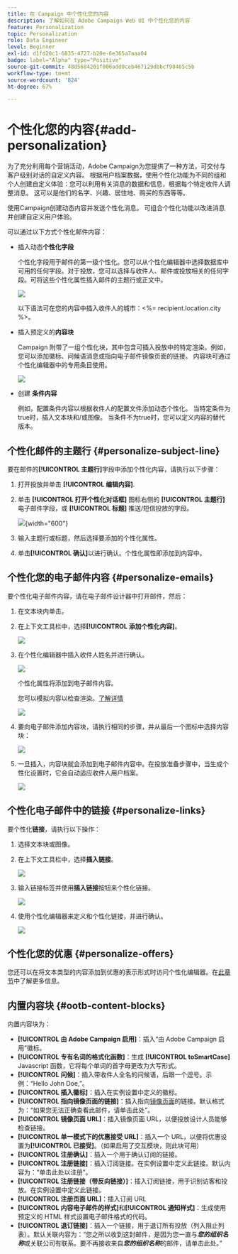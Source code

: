 ```yaml
---
title: 在 Campaign 中个性化您的内容
description: 了解如何在 Adobe Campaign Web UI 中个性化您的内容
feature: Personalization
topic: Personalization
role: Data Engineer
level: Beginner
exl-id: d1fd20c1-6835-4727-b20e-6e365a7aaa04
badge: label="Alpha" type="Positive"
source-git-commit: 48d5684201f006add0ceb467129dbbcf98465c5b
workflow-type: tm+mt
source-wordcount: '824'
ht-degree: 67%

---
```



# 个性化您的内容{#add-personalization}

为了充分利用每个营销活动，Adobe Campaign为您提供了一种方法，可交付与客户级别对话的自定义内容。 根据用户档案数据，使用个性化功能为不同的组和个人创建自定义体验：您可以利用有关消息的数据和信息，根据每个特定收件人调整消息。 这可以是他们的名字、兴趣、居住地、购买的东西等等。

使用Campaign创建动态内容并发送个性化消息。 可组合个性化功能以改进消息并创建自定义用户体验。

可以通过以下方式个性化邮件内容：

* 插入动态&#x200B;**个性化字段**

   个性化字段用于邮件的第一级个性化。您可以从个性化编辑器中选择数据库中可用的任何字段。对于投放，您可以选择与收件人、邮件或投放相关的任何字段。可将这些个性化属性插入邮件的主题行或正文中。

   ![](assets/perso-subject-line.png)

   以下语法可在您的内容中插入收件人的城市：&lt;%= recipient.location.city %>。

* 插入预定义的&#x200B;**内容块**

   Campaign 附带了一组个性化块，其中包含可插入投放中的特定渲染。例如，您可以添加徽标、问候语消息或指向电子邮件镜像页面的链接。 内容块可通过个性化编辑器中的专用条目使用。

   ![](assets/perso-content-blocks.png)

* 创建 **条件内容**

   例如，配置条件内容以根据收件人的配置文件添加动态个性化。 当特定条件为true时，插入文本块和/或图像。 当条件不为true时，您可以定义内容的替代版本。


## 个性化邮件的主题行 {#personalize-subject-line}

要在邮件的&#x200B;**[!UICONTROL 主题行]**&#x200B;字段中添加个性化内容，请执行以下步骤：

1. 打开投放并单击 **[!UICONTROL 编辑内容]**.
1. 单击 **[!UICONTROL 打开个性化对话框]** 图标右侧的 **[!UICONTROL 主题行]** 电子邮件字段，或 **[!UICONTROL 标题]** 推送/短信投放的字段。

   ![](assets/perso-subject.png){width="600"}

1. 输入主题行或标题，然后选择要添加的个性化属性。

1. 单击&#x200B;**[!UICONTROL 确认]**&#x200B;以进行确认。个性化属性即添加到内容中。

## 个性化您的电子邮件内容 {#personalize-emails}

要个性化电子邮件内容，请在电子邮件设计器中打开邮件，然后：

1. 在文本块内单击。
1. 在上下文工具栏中，选择&#x200B;**[!UICONTROL 添加个性化内容]**。

   ![](assets/perso-add-to-content.png)

1. 在个性化编辑器中插入收件人姓名并进行确认。

   ![](assets/perso-add-name.png)

   个性化属性将添加到电子邮件内容。

   您可以模拟内容以检查渲染。[了解详情](../preview-test/preview-content.md)

   ![](assets/perso-rendering.png)

1. 要向电子邮件添加内容块，请执行相同的步骤，并从最后一个图标中选择内容块：

   ![](assets/perso-insert-block.png)

1. 一旦插入，内容块就会添加到电子邮件内容中。在投放准备步骤中，当生成个性化设置时，它会自动适应收件人用户档案。

   ![](assets/perso-content-block-in-email.png)

## 个性化电子邮件中的链接 {#personalize-links}

要个性化&#x200B;**链接**，请执行以下操作：

1. 选择文本块或图像。
1. 在上下文工具栏中，选择&#x200B;**插入链接**。

   ![](assets/perso-link.png)

1. 输入链接标签并使用&#x200B;**插入链接**&#x200B;按钮来个性化链接。

   ![](assets/perso-link-insert-icon.png)

1. 使用个性化编辑器来定义和个性化链接，并进行确认。

   ![](assets/perso-link-edit.png)


## 个性化您的优惠 {#personalize-offers}

您还可以在将文本类型的内容添加到优惠的表示形式时访问个性化编辑器。在[此章节](../content/offers.md)中了解更多信息。

## 内置内容块 {#ootb-content-blocks}

内置内容块为：

* **[!UICONTROL 由 Adobe Campaign 启用]**：插入“由 Adobe Campaign 启用”徽标。
* **[!UICONTROL 专有名词的格式化函数]**：生成 **[!UICONTROL toSmartCase]** Javascript 函数，它将每个单词的首字母更改为大写形式。
* **[!UICONTROL 问候]**：插入带收件人全名的问候语，后跟一个逗号。示例：“Hello John Doe,”。
* **[!UICONTROL 插入徽标]**：插入在实例设置中定义的徽标。
* **[!UICONTROL 指向镜像页面的链接]**：插入指向[镜像页面](../content/mirror-page.md)的链接。默认格式为：“如果您无法正确查看此邮件，请单击此处”。
* **[!UICONTROL 镜像页面 URL]**：插入镜像页面 URL，以便投放设计人员能够检查链接。
* **[!UICONTROL 单一模式下的优惠接受 URL]**：插入一个 URL，以便将优惠设置为&#x200B;**[!UICONTROL 已接受]**。（如果启用了交互模块，则此块可用）
* **[!UICONTROL 注册确认]**：插入一个用于确认订阅的链接。
* **[!UICONTROL 注册链接]**：插入订阅链接。在实例设置中定义此链接。默认内容为：“单击此处以注册”。
* **[!UICONTROL 注册链接（带反向链接）]**：插入订阅链接，用于识别访客和投放。在实例设置中定义此链接。
* **[!UICONTROL 注册页面 URL]**：插入订阅 URL
* **[!UICONTROL 内容电子邮件的样式]**&#x200B;和&#x200B;**[!UICONTROL 通知样式]**：生成使用预定义的 HTML 样式设置电子邮件格式的代码。
* **[!UICONTROL 退订链接]**：插入一个链接，用于退订所有投放（列入阻止列表）。默认关联内容为：“您之所以收到这封邮件，是因为您一直与&#x200B;***您的组织名称***&#x200B;或关联公司有联系。要不再接收来自&#x200B;***您的组织名称***&#x200B;的邮件，请单击此处。”
